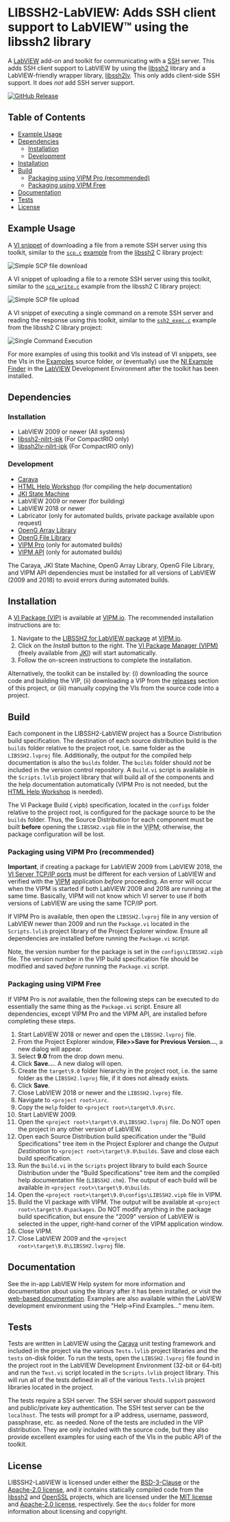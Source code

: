 # LIBSSH2-LabVIEW: Adds SSH client support to LabVIEW&trade; using the libssh2 library

A [LabVIEW](http://www.ni.com/labview) add-on and toolkit for communicating with a [SSH](https://en.wikipedia.org/wiki/Secure_Shell) server. This adds SSH client support to LabVIEW by using the [libssh2](http://www.libssh2.org) library and a LabVIEW-friendly wrapper library, [libssh2lv](https://github.com/fieldrndservices/libssh2lv). This only adds client-side SSH support. It does _not_ add SSH server support.

[![GitHub Release](https://img.shields.io/github/release/fieldrndservices/libssh2-labview.svg)](https://github.com/fieldrndservices/libssh2-labview/releases)

## Table of Contents

- [Example Usage](#example-usage)
- [Dependencies](#dependencies) 
  - [Installation](#dependencies-installation)
  - [Development](#dependencies-development)
- [Installation](#installation) 
- [Build](#build) 
  - [Packaging using VIPM Pro (recommended)](#packaging-using-vipm-pro-recommended)
  - [Packaging using VIPM Free](#packaging-using-vipm-free)
- [Documentation](#documentation) 
- [Tests](#tests) 
- [License](#license)

## Example Usage

A [VI snippet](http://www.ni.com/tutorial/9330/en/) of downloading a file from a remote SSH server using this toolkit, similar to the [`scp.c`](https://www.libssh2.org/examples/scp.html) [example](https://www.libssh2.org/examples/) from the [libssh2](https://www.libssh2.org) C library project:

![Simple SCP file download](https://github.com/fieldrndservices/libssh2-labview/blob/main/docs/SCP-File-Download.png)

A VI snippet of uploading a file to a remote SSH server using this toolkit, similar to the [`scp_write.c`](https://www.libssh2.org/examples/scp_write.html) example from the libssh2 C library project:

![Simple SCP file upload](https://github.com/fieldrndservices/libssh2-labview/blob/main/docs/SCP-File-Upload.png)

A VI snippet of executing a single command on a remote SSH server and reading the response using this toolkit, similar to the [`ssh2_exec.c`](https://www.libssh2.org/examples/ssh2_exec.html) example from the libssh2 C library project:
 
![Single Command Execution](https://github.com/fieldrndservices/libssh2-labview/blob/main/docs/Single-Command-Execution.png)

For more examples of using this toolkit and VIs instead of VI snippets, see the VIs in the [Examples](https://github.com/fieldrndservices/libssh2-labview/tree/master/src/Examples) source folder, or (eventually) use the [NI Example Finder](http://www.ni.com/getting-started/labview-basics/examples) in the [LabVIEW](https://www.ni.com/en-us/shop/labview.html) Development Environment after the toolkit has been installed.

## Dependencies

### Installation <a name="dependencies-installation"/>

- LabVIEW 2009 or newer (All systems)
- [libssh2-nilrt-ipk](https://github.com/fieldrndservices/libssh2-nilrt-ipk/releases) (For CompactRIO only)
- [libssh2lv-nilrt-ipk](https://github.com/fieldrndservices/libssh2lv-nilrt-ipk/releases) (For CompactRIO only)

### Development <a name="dependencies-development"/>

- [Caraya](http://sine.ni.com/nips/cds/view/p/lang/en/nid/215909)
- [HTML Help Workshop](https://docs.microsoft.com/en-us/previous-versions/windows/desktop/htmlhelp/microsoft-html-help-downloads) (for compiling the help documentation)
- [JKI State Machine](http://sine.ni.com/nips/cds/view/p/lang/en/nid/209025)
- LabVIEW 2009 or newer (for building)
- LabVIEW 2018 or newer
- Labricator (only for automated builds, private package available upon request)
- [OpenG Array Library](http://sine.ni.com/nips/cds/view/p/lang/en/nid/209027)
- [OpenG File Library](http://sine.ni.com/nips/cds/view/p/lang/en/nid/209027)
- [VIPM Pro](https://vipm.jki.net/get) (only for automated builds)
- [VIPM API](https://support.jki.net/hc/en-us/articles/214136183-VIPM-API) (only for automated builds)

The Caraya, JKI State Machine, OpenG Array Library, OpenG File Library, and VIPM API dependencies must be installed for all versions of LabVIEW (2009 and 2018) to avoid errors during automated builds.

## Installation

A [VI Package (VIP)](https://www.vipm.io/package/field_rnd_services_libssh2/) is available at [VIPM.io](https://www.vipm.io). The recommended installation instructions are to:

1. Navigate to the [LIBSSH2 for LabVIEW package](https://www.vipm.io/package/field_rnd_services_libssh2/) at [VIPM.io](https://www.vipm.io/).
2. Click on the _Install_ button to the right. The [VI Package Manager (VIPM)](https://www.vipm.io/download/) (freely available from [JKI](https://jki.net)) will start automatically.
3. Follow the on-screen instructions to complete the installation.

Alternatively, the toolkit can be installed by: (i) downloading the source code and building the VIP, (ii) downloading a VIP from the [releases](https://github.com/fieldrndservices/libssh2-labview/releases) section of this project, or (iii) manually copying the VIs from the source code into a project.

## Build

Each component in the LIBSSH2-LabVIEW project has a Source Distribution build specification. The destination of each source distribution build is the `builds` folder relative to the project root, i.e. same folder as the `LIBSSH2.lvproj` file. Additionally, the output for the compiled help documentation is also the `builds` folder. The `builds` folder should _not_ be included in the version control repository. A `Build.vi` script is available in the `Scripts.lvlib` project library that will build all of the components and the help documentation automatically (VIPM Pro is not needed, but the [HTML Help Workshop](https://docs.microsoft.com/en-us/previous-versions/windows/desktop/htmlhelp/microsoft-html-help-downloads) is needed).

The VI Package Build (.vipb) specification, located in the `configs` folder relative to the project root, is configured for the package source to be the `builds` folder. Thus, the Source Distribution for each component must be built **before** opening the `LIBSSH2.vipb` file in the <abbr title="VI Package Manager">VIPM</abbr>; otherwise, the package configuration will be lost.

### Packaging using VIPM Pro (recommended)

__Important__, if creating a package for LabVIEW 2009 from LabVIEW 2018, the [VI Server TCP/IP ports](http://zone.ni.com/reference/en-XX/help/371361P-01/lvhowto/configuring_the_vi_server/) must be different for each version of LabVIEW and verified with the [VIPM](https://knowledge.ni.com/KnowledgeArticleDetails?id=kA00Z000000P9YmSAK) application _before_ proceeding. An error will occur when the VIPM is started if both LabVIEW 2009 and 2018 are running at the same time. Basically, VIPM will not know which VI server to use if both versions of LabVIEW are using the same TCP/IP port.

If VIPM Pro is available, then open the `LIBSSH2.lvproj` file in any version of LabVIEW newer than 2009 and run the `Package.vi` located in the `Scripts.lvlib` project library of the Project Explorer window. Ensure all dependencies are installed before running the `Package.vi` script.

Note, the version number for the package is set in the `configs\LIBSSH2.vipb` file. The version number in the VIP build specification file should be modified and saved _before_ running the `Package.vi` script.

### Packaging using VIPM Free

If VIPM Pro is _not_ available, then the following steps can be executed to do essentially the same thing as the `Package.vi` script. Ensure all dependencies, except VIPM Pro and the VIPM API, are installed before completing these steps.

1. Start LabVIEW 2018 or newer and open the `LIBSSH2.lvproj` file.
2. From the Project Explorer window, **File>>Save for Previous Version...**, a new dialog will appear.
3. Select **9.0** from the drop down menu.
4. Click **Save...**. A new dialog will open.
5. Create the `target\9.0` folder hierarchy in the project root, i.e. the same folder as the `LIBSSH2.lvproj` file, if it does not already exists.
6. Click **Save**.
7. Close LabVIEW 2018 or newer and the `LIBSSH2.lvproj` file.
8. Navigate to `<project root>\src`.
9. Copy the `Help` folder to `<project root>\target\9.0\src`.
10. Start LabVIEW 2009.
11. Open the `<project root>\target\9.0\LIBSSH2.lvproj` file. Do NOT open the project in any other version of LabVIEW.
12. Open each Source Distribution build specification under the "Build Specifications" tree item in the Project Explorer and change the _Output Destination_ to `<project root>\target\9.0\builds`. Save and close each build specification.
13. Run the `Build.vi` in the `Scripts` project library to build each Source Distribution under the "Build Specifications" tree item and the compiled help documentation file (`LIBSSH2.chm`). The output of each build will be available in `<project root>\target\9.0\builds`.
14. Open the `<project root>\target\9.0\configs\LIBSSH2.vipb` file in VIPM.
15. Build the VI package with VIPM. The output will be available at `<project root>\target\9.0\packages`. Do NOT modify anything in the package build specification, but ensure the "2009" version of LabVIEW is selected in the upper, right-hand corner of the VIPM application window.
16. Close VIPM.
17. Close LabVIEW 2009 and the `<project root>\target\9.0\LIBSSH2.lvproj` file.

## Documentation

See the in-app LabVIEW Help system for more information and documentation about using the library after it has been installed, or visit the [web-based documentation](https://help.fieldrndservices.com/libssh2-labview). Examples are also available within the LabVIEW development environment using the "Help->Find Examples..." menu item.

## Tests

Tests are written in LabVIEW using the [Caraya](https://github.com/JKISoftware/Caraya) unit testing framework and included in the project via the various `Tests.lvlib` project libraries and the `tests` on-disk folder. To run the tests, open the `LIBSSH2.lvproj` file found in the project root in the LabVIEW Development Environment (32-bit or 64-bit) and run the `Test.vi` script located in the `Scripts.lvlib` project library. This will run all of the tests defined in all of the various `Tests.lvlib` project libraries located in the project. 

The tests require a SSH server. The SSH server should support password and public/private key authentication. The SSH test server can be the `localhost`. The tests will prompt for a IP address, username, password, passphrase, etc. as needed. None of the tests are included in the VIP distribution. They are only included with the source code, but they also provide excellent examples for using each of the VIs in the public API of the toolkit.

## License

LIBSSH2-LabVIEW is licensed under either the [BSD-3-Clause](https://opensource.org/licenses/BSD-3-Clause) or the [Apache-2.0 license](http://www.apache.org/licenses/LICENSE-2.0), and it contains statically compiled code from the [libssh2](https://github.com/libssh2/libssh2) and [OpenSSL](https://github.com/openssl/openssl) projects, which are licensed under the [MIT license](https://github.com/libssh2/libssh2/blob/master/COPYING) and [Apache-2.0 license](https://github.com/openssl/openssl/blob/master/LICENSE), respectively. See the `docs` folder for more information about licensing and copyright. 

